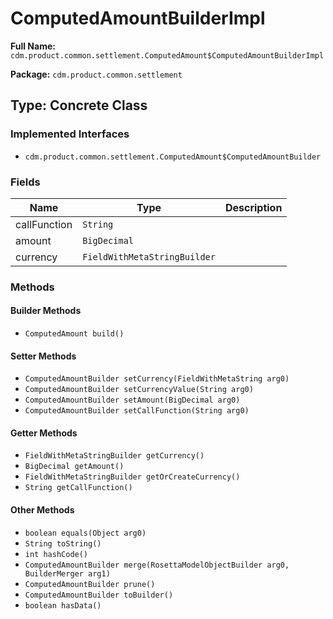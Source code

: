 # ComputedAmountBuilderImpl

**Full Name:** `cdm.product.common.settlement.ComputedAmount$ComputedAmountBuilderImpl`

**Package:** `cdm.product.common.settlement`

## Type: Concrete Class

### Implemented Interfaces

- `cdm.product.common.settlement.ComputedAmount$ComputedAmountBuilder`

### Fields

| Name | Type | Description |
|------|------|-------------|
| callFunction | `String` |  |
| amount | `BigDecimal` |  |
| currency | `FieldWithMetaStringBuilder` |  |

### Methods

#### Builder Methods

- `ComputedAmount build()`

#### Setter Methods

- `ComputedAmountBuilder setCurrency(FieldWithMetaString arg0)`
- `ComputedAmountBuilder setCurrencyValue(String arg0)`
- `ComputedAmountBuilder setAmount(BigDecimal arg0)`
- `ComputedAmountBuilder setCallFunction(String arg0)`

#### Getter Methods

- `FieldWithMetaStringBuilder getCurrency()`
- `BigDecimal getAmount()`
- `FieldWithMetaStringBuilder getOrCreateCurrency()`
- `String getCallFunction()`

#### Other Methods

- `boolean equals(Object arg0)`
- `String toString()`
- `int hashCode()`
- `ComputedAmountBuilder merge(RosettaModelObjectBuilder arg0, BuilderMerger arg1)`
- `ComputedAmountBuilder prune()`
- `ComputedAmountBuilder toBuilder()`
- `boolean hasData()`


